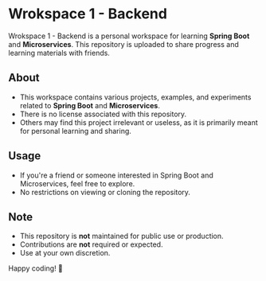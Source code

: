 # Wrokspace 1 - Backend

Wrokspace 1 - Backend is a personal workspace for learning **Spring Boot** and **Microservices**. This repository is uploaded to share progress and learning materials with friends.

## About
- This workspace contains various projects, examples, and experiments related to **Spring Boot** and **Microservices**.
- There is no license associated with this repository.
- Others may find this project irrelevant or useless, as it is primarily meant for personal learning and sharing.

## Usage
- If you're a friend or someone interested in Spring Boot and Microservices, feel free to explore.
- No restrictions on viewing or cloning the repository.

## Note
- This repository is **not** maintained for public use or production.
- Contributions are **not** required or expected.
- Use at your own discretion.

Happy coding! 🚀
